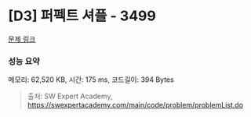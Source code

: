 # [D3] 퍼펙트 셔플 - 3499 

[문제 링크](https://swexpertacademy.com/main/code/problem/problemDetail.do?contestProbId=AWGsRbk6AQIDFAVW) 

### 성능 요약

메모리: 62,520 KB, 시간: 175 ms, 코드길이: 394 Bytes



> 출처: SW Expert Academy, https://swexpertacademy.com/main/code/problem/problemList.do